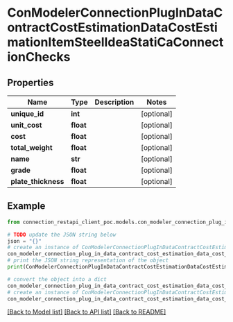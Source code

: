 # ConModelerConnectionPlugInDataContractCostEstimationDataCostEstimationItemSteelIdeaStatiCaConnectionChecks


## Properties

Name | Type | Description | Notes
------------ | ------------- | ------------- | -------------
**unique_id** | **int** |  | [optional] 
**unit_cost** | **float** |  | [optional] 
**cost** | **float** |  | [optional] 
**total_weight** | **float** |  | [optional] 
**name** | **str** |  | [optional] 
**grade** | **float** |  | [optional] 
**plate_thickness** | **float** |  | [optional] 

## Example

```python
from connection_restapi_client_poc.models.con_modeler_connection_plug_in_data_contract_cost_estimation_data_cost_estimation_item_steel_idea_stati_ca_connection_checks import ConModelerConnectionPlugInDataContractCostEstimationDataCostEstimationItemSteelIdeaStatiCaConnectionChecks

# TODO update the JSON string below
json = "{}"
# create an instance of ConModelerConnectionPlugInDataContractCostEstimationDataCostEstimationItemSteelIdeaStatiCaConnectionChecks from a JSON string
con_modeler_connection_plug_in_data_contract_cost_estimation_data_cost_estimation_item_steel_idea_stati_ca_connection_checks_instance = ConModelerConnectionPlugInDataContractCostEstimationDataCostEstimationItemSteelIdeaStatiCaConnectionChecks.from_json(json)
# print the JSON string representation of the object
print(ConModelerConnectionPlugInDataContractCostEstimationDataCostEstimationItemSteelIdeaStatiCaConnectionChecks.to_json())

# convert the object into a dict
con_modeler_connection_plug_in_data_contract_cost_estimation_data_cost_estimation_item_steel_idea_stati_ca_connection_checks_dict = con_modeler_connection_plug_in_data_contract_cost_estimation_data_cost_estimation_item_steel_idea_stati_ca_connection_checks_instance.to_dict()
# create an instance of ConModelerConnectionPlugInDataContractCostEstimationDataCostEstimationItemSteelIdeaStatiCaConnectionChecks from a dict
con_modeler_connection_plug_in_data_contract_cost_estimation_data_cost_estimation_item_steel_idea_stati_ca_connection_checks_from_dict = ConModelerConnectionPlugInDataContractCostEstimationDataCostEstimationItemSteelIdeaStatiCaConnectionChecks.from_dict(con_modeler_connection_plug_in_data_contract_cost_estimation_data_cost_estimation_item_steel_idea_stati_ca_connection_checks_dict)
```
[[Back to Model list]](../README.md#documentation-for-models) [[Back to API list]](../README.md#documentation-for-api-endpoints) [[Back to README]](../README.md)


